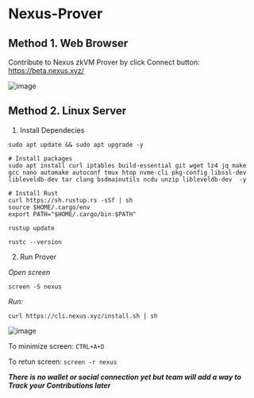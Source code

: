 # Nexus-Prover

## Method 1. Web Browser
Contribute to Nexus zkVM Prover by click Connect button: https://beta.nexus.xyz/

![image](https://github.com/user-attachments/assets/ec13a340-9c54-4419-a1fe-e3ad0855b9dd)


## Method 2. Linux Server
1. Install Dependecies
```console
sudo apt update && sudo apt upgrade -y
```
```console
# Install packages
sudo apt install curl iptables build-essential git wget lz4 jq make gcc nano automake autoconf tmux htop nvme-cli pkg-config libssl-dev libleveldb-dev tar clang bsdmainutils ncdu unzip libleveldb-dev  -y

# Install Rust
curl https://sh.rustup.rs -sSf | sh
source $HOME/.cargo/env
export PATH="$HOME/.cargo/bin:$PATH"

rustup update

rustc --version
```

2. Run Prover

*Open screen*
```console
screen -S nexus
```
*Run:*
```console
curl https://cli.nexus.xyz/install.sh | sh
```
![image](https://github.com/user-attachments/assets/6d79fad5-4153-4927-b3e2-559fe70fe5b5)

To minimize screen: `CTRL+A+D`

To retun screen: `screen -r nexus`


***There is no wallet or social connection yet but team will add a way to Track your Contributions later***
